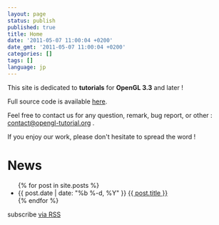 ```yaml
---
layout: page
status: publish
published: true
title: Home
date: '2011-05-07 11:00:04 +0200'
date_gmt: '2011-05-07 11:00:04 +0200'
categories: []
tags: []
language: jp
---
```

<p>This site is dedicated to <strong>tutorials</strong> for <strong>OpenGL 3.3</strong> and later !</p>
<p>Full source code is available <a title="Download" href="{{ site.baseurl }}/download">here</a>.</p>
<p>Feel free to contact us for any question, remark, bug report, or other : <a href="mailto:contact@opengl-tutorial.org">contact@opengl-tutorial.org</a> .</p>
<p>If you enjoy our work, please don't hesitate to spread the word !</p>

<div class="home">

  <h1>News</h1>

  <ul class="posts">
    {% for post in site.posts %}
      <li>
        <span class="post-date">{{ post.date | date: "%b %-d, %Y" }}</span>
        <a class="post-link" href="{{ site.baseurl }}{{ post.url }}">{{ post.title }}</a>
      </li>
    {% endfor %}
  </ul>

  <p class="rss-subscribe">subscribe <a href="{{ "/feed.xml" | prepend: site.baseurl }}">via RSS</a></p>

</div>
